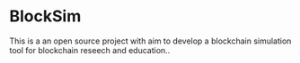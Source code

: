 # BlockSim
This is a an open source project with aim to develop a blockchain simulation tool for blockchain reseech and education..
